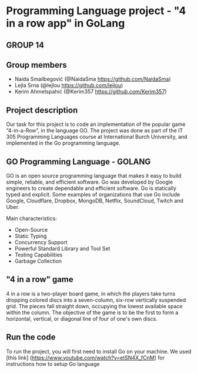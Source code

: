 # Programming Language project - "4 in a row app" in GoLang

## GROUP 14 

## Group members
- Naida Smailbegović (@NaidaSma https://github.com/NaidaSma) 
- Lejla Srna (@lejlou https://github.com/lejlou)
- Kerim Ahmetspahić (@Kerim357 https://github.com/Kerim357)

## Project description

Our task for this project is to code an implementation of the popular game “4-in-a-Row”, in the language GO.
The project was done as part of the IT 305 Programming Languages course at International Burch University, and implemented in the Go programming language.


## GO Programming Language - GOLANG 

GO is an open source programming language that makes it easy to build simple, reliable, and efficient software. Go was developed by Google engineers to create dependable and efficient software. Go is statically typed and explicit. Some examples of organizations that use Go include Google, Cloudflare, Dropbox, MongoDB, Netflix, SoundCloud, Twitch and Uber.

Main characteristics: 
- Open-Source
- Static Typing 
- Concurrency Support
- Powerful Standard Library and Tool Set 
- Testing Capabilities 
- Garbage Collection 

## "4 in a row" game 

4 in a row is a two-player board game, in which the players take turns dropping colored discs into a seven-column, six-row vertically suspended grid. The pieces fall straight down, occupying the lowest available space within the column. The objective of the game is to be the first to form a horizontal, vertical, or diagonal line of four of one's own discs.

## Run the code 

To run the project, you will first need to install Go on your machine. We used [this link] (https://www.youtube.com/watch?v=etSN4X_fCnM) for instructions how to setup Go language 
